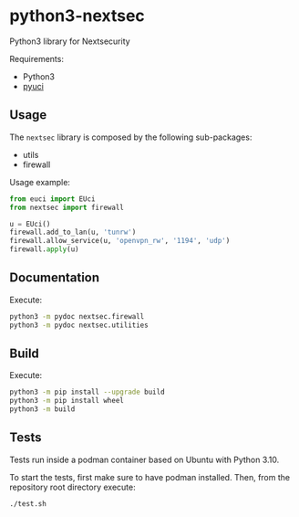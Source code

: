 # python3-nextsec

Python3 library for Nextsecurity

Requirements:

* Python3
* [pyuci](https://gitlab.nic.cz/turris/pyuci)

## Usage

The `nextsec` library is composed by the following sub-packages:

- utils
- firewall

Usage example:
```python
from euci import EUci
from nextsec import firewall

u = EUci()
firewall.add_to_lan(u, 'tunrw')
firewall.allow_service(u, 'openvpn_rw', '1194', 'udp')
firewall.apply(u)
```

## Documentation

Execute:
```bash
python3 -m pydoc nextsec.firewall
python3 -m pydoc nextsec.utilities
```

## Build

Execute:
```bash
python3 -m pip install --upgrade build
python3 -m pip install wheel
python3 -m build
```

## Tests

Tests run inside a podman container based on Ubuntu with Python 3.10.

To start the tests, first make sure to have podman installed. Then, from the repository root directory execute:
```
./test.sh
```
